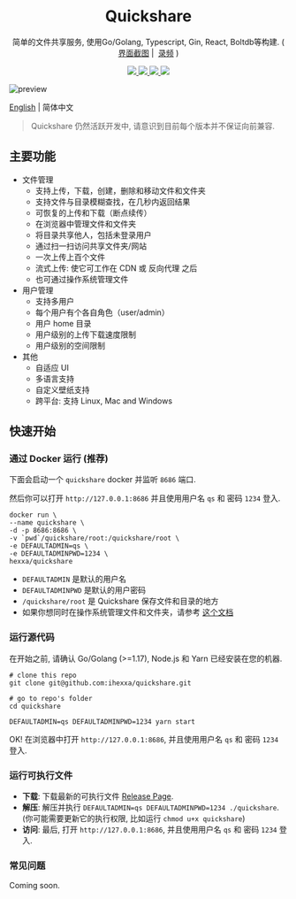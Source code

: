 <h1 align="center">
  Quickshare
</h1>
<p align="center">
  简单的文件共享服务, 使用Go/Golang, Typescript, Gin, React, Boltdb等构建.
  (
    <a href="https://github.com/ihexxa/quickshare/blob/main/docs/screenshots.md">界面截图</a>&nbsp;|&nbsp;
    <a href="https://github.com/ihexxa/quickshare/blob/main/docs/imgs/v0.9.1/quickshare_1920.gif">录频</a>
  )
</p>
<p align="center">
  <a href="https://github.com/ihexxa/quickshare/actions">
    <img src="https://github.com/ihexxa/quickshare/actions/workflows/ci_build.yml/badge.svg" />
  </a>
  <a href="https://github.com/ihexxa/quickshare/actions">
    <img src="https://github.com/ihexxa/quickshare/actions/workflows/ci_docker.yml/badge.svg" />
  </a>
  <a href="https://github.com/ihexxa/quickshare/actions">
    <img src="https://github.com/ihexxa/quickshare/actions/workflows/ci_github_binary.yml/badge.svg" />
  </a>
  <a href="https://goreportcard.com/report/github.com/ihexxa/quickshare">
    <img src="https://goreportcard.com/badge/github.com/ihexxa/quickshare" />
  </a>
<p>

<image src="./imgs/v0.11.0/newlook.png" title="preview">

[English](../README.md) | 简体中文

> Quickshare 仍然活跃开发中, 请意识到目前每个版本并不保证向前兼容.

## 主要功能

- 文件管理
  - 支持上传，下载，创建，删除和移动文件和文件夹
  - 支持文件与目录模糊查找，在几秒内返回结果
  - 可恢复的上传和下载（断点续传）
  - 在浏览器中管理文件和文件夹
  - 将目录共享他人，包括未登录用户
  - 通过扫一扫访问共享文件夹/网站
  - 一次上传上百个文件
  - 流式上传: 使它可工作在 CDN 或 反向代理 之后
  - 也可通过操作系统管理文件
- 用户管理
  - 支持多用户
  - 每个用户有个各自角色（user/admin）
  - 用户 home 目录
  - 用户级别的上传下载速度限制
  - 用户级别的空间限制
- 其他
  - 自适应 UI
  - 多语言支持
  - 自定义壁纸支持
  - 跨平台: 支持 Linux, Mac and Windows

## 快速开始

### 通过 Docker 运行 (推荐)

下面会启动一个 `quickshare` docker 并监听 `8686` 端口.

然后你可以打开 `http://127.0.0.1:8686` 并且使用用户名 `qs` 和 密码 `1234` 登入.

```
docker run \
--name quickshare \
-d -p 8686:8686 \
-v `pwd`/quickshare/root:/quickshare/root \
-e DEFAULTADMIN=qs \
-e DEFAULTADMINPWD=1234 \
hexxa/quickshare
```

- `DEFAULTADMIN` 是默认的用户名
- `DEFAULTADMINPWD` 是默认的用户密码
- `/quickshare/root` 是 Quickshare 保存文件和目录的地方
- 如果你想同时在操作系统管理文件和文件夹，请参考 [这个文档](./docs/doc.md)

### 运行源代码

在开始之前, 请确认 Go/Golang (>=1.17), Node.js 和 Yarn 已经安装在您的机器.

```
# clone this repo
git clone git@github.com:ihexxa/quickshare.git

# go to repo's folder
cd quickshare

DEFAULTADMIN=qs DEFAULTADMINPWD=1234 yarn start
```

OK! 在浏览器中打开 `http://127.0.0.1:8686`, 并且使用用户名 `qs` 和 密码 `1234` 登入.

### 运行可执行文件

- **下载**: 下载最新的可执行文件 [Release Page](https://github.com/ihexxa/quickshare/releases).
- **解压**: 解压并执行 `DEFAULTADMIN=qs DEFAULTADMINPWD=1234 ./quickshare`. (你可能需要更新它的执行权限, 比如运行 `chmod u+x quickshare`)
- **访问**: 最后, 打开 `http://127.0.0.1:8686`, 并且使用用户名 `qs` 和 密码 `1234` 登入.

### 常见问题

Coming soon.
